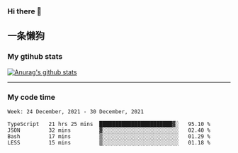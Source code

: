 ### Hi there 👋

## 一条懒狗
<!--
**kiss-me-quickly/kiss-me-quickly** is a ✨ _special_ ✨ repository because its `README.md` (this file) appears on your GitHub profile.

Here are some ideas to get you started:

- 🔭 I’m currently working on ...
- 🌱 I’m currently learning ...
- 👯 I’m looking to collaborate on ...
- 🤔 I’m looking for help with ...
- 💬 Ask me about ...
- 📫 How to reach me: ...
- 😄 Pronouns: ...
- ⚡ Fun fact: ...
-->


### My gtihub stats

[![Anurag's github stats](https://github-readme-stats.vercel.app/api?username=kiss-me-quickly)](https://github.com/anuraghazra/github-readme-stats)

***

### My code time

<!--START_SECTION:waka-->
```text
Week: 24 December, 2021 - 30 December, 2021

TypeScript   21 hrs 25 mins  ███████████████████████▓░   95.10 % 
JSON         32 mins         ▓░░░░░░░░░░░░░░░░░░░░░░░░   02.40 % 
Bash         17 mins         ▒░░░░░░░░░░░░░░░░░░░░░░░░   01.29 % 
LESS         15 mins         ▒░░░░░░░░░░░░░░░░░░░░░░░░   01.18 % 
```
<!--END_SECTION:waka-->
